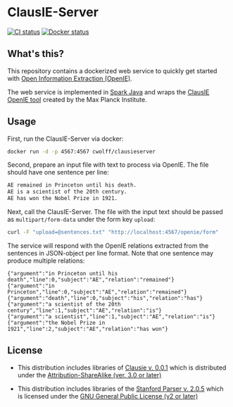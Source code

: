 # ClausIE-Server

[![CI status](https://travis-ci.org/CatalystCode/ClausIE-Server.svg?branch=master)](https://travis-ci.org/CatalystCode/ClausIE-Server)
[![Docker status](https://img.shields.io/docker/pulls/cwolff/clausieserver.svg)](https://hub.docker.com/r/cwolff/clausieserver/)

## What's this?

This repository contains a dockerized web service to quickly get started with
[Open Information Extraction (OpenIE)](https://en.wikipedia.org/wiki/Open_information_extraction).

The web service is implemented in [Spark Java](http://sparkjava.com/) and wraps
the [ClausIE OpenIE tool](https://www.mpi-inf.mpg.de/departments/databases-and-information-systems/software/clausie/)
created by the Max Planck Institute.

## Usage

First, run the ClausIE-Server via docker:

```sh
docker run -d -p 4567:4567 cwolff/clausieserver
```

Second, prepare an input file with text to process via OpenIE. The file
should have one sentence per line:

```txt
AE remained in Princeton until his death.
AE is a scientist of the 20th century.
AE has won the Nobel Prize in 1921.
```

Next, call the ClausIE-Server. The file with the input text should be passed
as `multipart/form-data` under the form key `upload`:

```sh
curl -F "upload=@sentences.txt" "http://localhost:4567/openie/form"
```

The service will respond with the OpenIE relations extracted from the sentences
in JSON-object per line format. Note that one sentence may produce multiple
relations:

```jsonl
{"argument":"in Princeton until his death","line":0,"subject":"AE","relation":"remained"}
{"argument":"in Princeton","line":0,"subject":"AE","relation":"remained"}
{"argument":"death","line":0,"subject":"his","relation":"has"}
{"argument":"a scientist of the 20th century","line":1,"subject":"AE","relation":"is"}
{"argument":"a scientist","line":1,"subject":"AE","relation":"is"}
{"argument":"the Nobel Prize in 1921","line":2,"subject":"AE","relation":"has won"}
```

## License

* This distribution includes libraries of [Clausie v. 0.0.1](https://www.mpi-inf.mpg.de/departments/databases-and-information-systems/software/clausie/) which is distributed under the [Attribution-ShareAlike (ver. 3.0 or later)](http://creativecommons.org/licenses/by-sa/3.0/legalcode)

* This distribution includes libraries of the [Stanford Parser v. 2.0.5](http://www-nlp.stanford.edu/software/lex-parser.shtml) which is licensed under the [GNU General Public License (v2 or later)](http://www.gnu.org/licenses/gpl-2.0.html)
